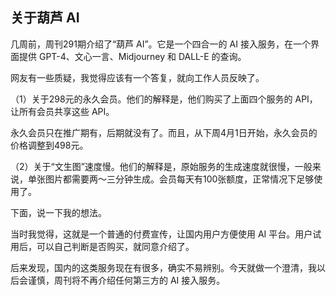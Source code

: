 ## 关于葫芦 AI

几周前，周刊291期介绍了“葫芦 AI”。它是一个四合一的 AI 接入服务，在一个界面提供 GPT-4、文心一言、Midjourney 和 DALL-E 的查询。

网友有一些质疑，我觉得应该有一个答复，就向工作人员反映了。

（1）关于298元的永久会员。他们的解释是，他们购买了上面四个服务的 API，让所有会员共享这些 API。

永久会员只在推广期有，后期就没有了。而且，从下周4月1日开始，永久会员的价格调整到498元。

（2）关于“文生图”速度慢。他们的解释是，原始服务的生成速度就很慢，一般来说，单张图片都需要两～三分钟生成。会员每天有100张额度，正常情况下足够使用了。

下面，说一下我的想法。

当时我觉得，这就是一个普通的付费宣传，让国内用户方便使用 AI 平台。用户试用后，可以自己判断是否购买，就同意介绍了。

后来发现，国内的这类服务现在有很多，确实不易辨别。今天就做一个澄清，我以后会谨慎，周刊将不再介绍任何第三方的 AI 接入服务。